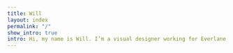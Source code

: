 ```yaml
---
title: Will
layout: index
permalink: "/"
show_intro: true
intro: Hi, my name is Will. I’m a visual designer working for Everlane in San Francisco, CA.
---
```

